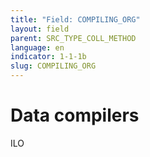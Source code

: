```yaml
---
title: "Field: COMPILING_ORG"
layout: field
parent: SRC_TYPE_COLL_METHOD
language: en
indicator: 1-1-1b
slug: COMPILING_ORG
---
```

# Data compilers

ILO